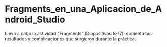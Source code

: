 # Fragments_en_una_Aplicacion_de_Android_Studio
Lleva a cabo la actividad “Fragments” (Diapositivas 8-17); comenta tus resultados y complicaciones que surgieron durante la práctica. 
 
